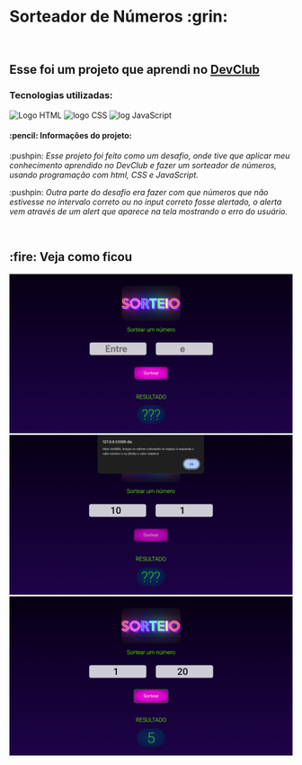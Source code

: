 <h1> Sorteador de Números :grin: </h1>
<br> 
<h2> Esse foi um projeto que aprendi no <a href="https://rodolfomori.com.br/devclub">DevClub</a> </h2>
<h3>Tecnologias utilizadas:</h3>
 <img src="https://img.shields.io/badge/HTML5-E34F26?style=for-the-badge&logo=html5&logoColor=white" alt="Logo HTML" >
 <img src="https://img.shields.io/badge/CSS3-1572B6?style=for-the-badge&logo=css3&logoColor=white" alt="logo CSS">
<img src="https://camo.githubusercontent.com/b50d4b5449ac9bed0fc02238425fd56db93011d5019563595023ff0bb1a02162/68747470733a2f2f696d672e736869656c64732e696f2f62616467652f4a6176615363726970742d4637444631453f7374796c653d666f722d7468652d6261646765266c6f676f3d6a617661736372697074266c6f676f436f6c6f723d626c61636b" alt="log JavaScript">
<h4> :pencil: Informações do projeto:</h4>
<p>
:pushpin: <i>Esse projeto foi feito como um desafio, onde tive que aplicar meu conhecimento aprendido no DevClub e fazer um sorteador de números, usando programação com html, CSS e JavaScript.</i>
  </p>
<p>
:pushpin: <i>Outra parte do desafio era fazer com que números que não estivesse no intervalo correto ou no input correto fosse alertado, o alerta vem através de um alert que aparece na tela mostrando o erro do usuário.</i>
</p>
<br>
<h2> :fire: Veja como ficou</h2>
<img src="https://github.com/KelberSS/SorteadorDeN-meros/blob/master/Imagens/1.png?raw=true" alt"1ª_interface do projeto SorteadorDeNumeros">
<img src= "https://github.com/KelberSS/SorteadorDeN-meros/blob/master/Imagens/2.png?raw=true" alt"2ª_interface do projeto SorteadorDeNumeros">
<img src= "https://github.com/KelberSS/SorteadorDeN-meros/blob/master/Imagens/3.png?raw=true"3ª_interface do projeto SorteadorDeNumeros">
